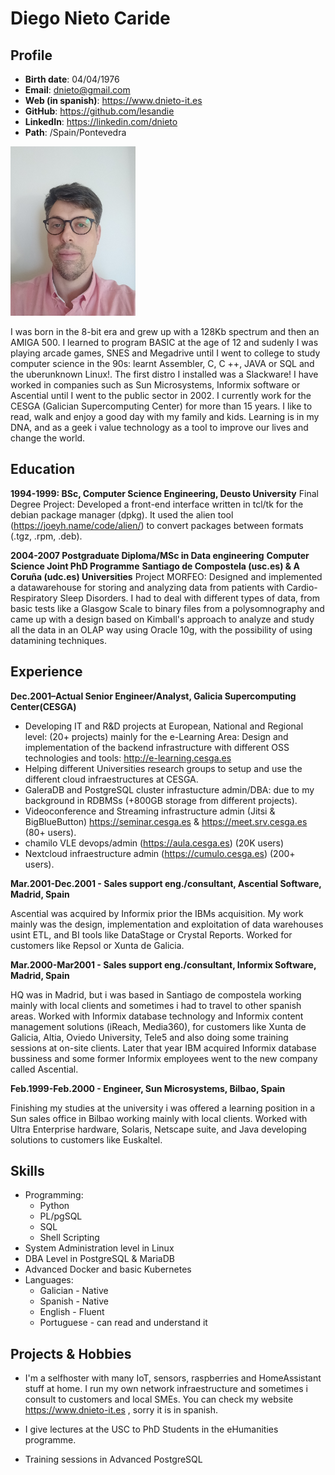 
# Diego Nieto Caride

## Profile

* **Birth date**: 04/04/1976
* **Email**: dnieto@gmail.com
* **Web (in spanish)**: https://www.dnieto-it.es
* **GitHub**: https://github.com/lesandie
* **LinkedIn**: https://linkedin.com/dnieto
* **Path**: /Spain/Pontevedra

<img src="cv.jpg" alt="cv" width="200"/><br>

I was born in the 8-bit era and grew up with a 128Kb spectrum and then an AMIGA 500. I learned to program BASIC at the age of 12 and sudenly I was playing arcade games, SNES and Megadrive until I went to college to study computer science in the 90s: learnt Assembler, C, C ++, JAVA or SQL and the uberunknown Linux!. The first distro I installed was a Slackware!
I have worked in companies such as Sun Microsystems, Informix software or Ascential until I went to the public sector in 2002. I currently work for the CESGA (Galician Supercomputing Center) for more than 15 years.
I like to read, walk and enjoy a good day with my family and kids. Learning is in my DNA, and as a geek i value technology as a tool to improve our lives and change the world.

## Education

**1994-1999: BSc, Computer Science Engineering, Deusto University**
Final Degree Project: Developed a front-end interface written in tcl/tk for the debian package manager (dpkg). It used the alien tool (https://joeyh.name/code/alien/) to convert packages between formats (.tgz, .rpm, .deb). 

**2004-2007 Postgraduate Diploma/MSc in Data engineering**
**Computer Science Joint PhD Programme**
**Santiago de Compostela (usc.es) & A Coruña (udc.es) Universities**
Project MORFEO: Designed and implemented a datawarehouse for storing and analyzing data from patients with Cardio-Respiratory Sleep Disorders. I had to deal with different types of data, from basic tests like a Glasgow Scale to binary files from a polysomnography and came up with a design based on Kimball's approach to analyze and study all the data in an OLAP way using Oracle 10g, with the possibility of using datamining techniques.

## Experience

**Dec.2001–Actual Senior Engineer/Analyst, Galicia Supercomputing Center(CESGA)**

* Developing IT and R&D projects at European, National and Regional level: (20+ projects) mainly for the e-Learning Area: Design and implementation of the backend infrastructure with different OSS technologies and tools: http://e-learning.cesga.es
* Helping different Universities research groups to setup and use the different cloud infraestructures at CESGA.
* GaleraDB and PostgreSQL cluster infrastucture admin/DBA: due to my background in RDBMSs (+800GB storage from different projects).
* Videoconference and Streaming infrastructure admin (Jitsi & BigBlueButton) https://seminar.cesga.es & https://meet.srv.cesga.es (80+ users).
* chamilo VLE devops/admin (https://aula.cesga.es) (20K users)
* Nextcloud infraestructure admin (https://cumulo.cesga.es) (200+ users).

**Mar.2001-Dec.2001 - Sales support eng./consultant, Ascential Software, Madrid, Spain**

Ascential was acquired by Informix prior the IBMs acquisition.
My work mainly was the design, implementation and exploitation of data warehouses usint ETL, and BI tools like DataStage or Crystal Reports. Worked for customers like Repsol or Xunta de Galicia.

**Mar.2000-Mar2001 - Sales support eng./consultant, Informix Software, Madrid, Spain**

HQ was in Madrid, but i was based in Santiago de compostela working mainly with local clients and sometimes i had to travel to other spanish areas. 
Worked with Informix database technology and Informix content management solutions (iReach, Media360), for customers like Xunta de Galicia, Altia, Oviedo University, Tele5 and also doing some training sessions at on-site clients. Later that year IBM acquired Informix database bussiness and some former Informix employees went to the new company called Ascential.

**Feb.1999-Feb.2000 - Engineer, Sun Microsystems, Bilbao, Spain**

Finishing my studies at the university i was offered a learning position in a Sun sales office in Bilbao working mainly with local clients.
Worked with Ultra Enterprise hardware, Solaris, Netscape suite, and Java developing solutions to customers like Euskaltel.

## Skills

* Programming:
  * Python
  * PL/pgSQL
  * SQL
  * Shell Scripting
* System Administration level in Linux
* DBA Level in PostgreSQL & MariaDB
* Advanced Docker and basic Kubernetes
* Languages:
  * Galician - Native
  * Spanish - Native
  * English - Fluent
  * Portuguese - can read and understand it


## Projects & Hobbies

* I'm a selfhoster with many IoT, sensors, raspberries and HomeAssistant stuff at home. I run my own network infraestructure and sometimes i consult to customers and local SMEs. You can check my website https://www.dnieto-it.es , sorry it is in spanish.

* I give lectures at the USC to PhD Students in the eHumanities programme.

* Training sessions in Advanced PostgreSQL